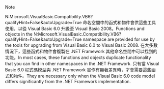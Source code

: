 > [!NOTE]
>  <span data-ttu-id="4f7c3-101">N:Microsoft.VisualBasic.Compatibility.VB6?qualifyHint=False&autoUpgrade=True 命名空間中的函式和物件會供這些工具使用，以從 Visual Basic 6.0 升級至 Visual Basic 2008。</span><span class="sxs-lookup"><span data-stu-id="4f7c3-101">Functions and objects in the N:Microsoft.VisualBasic.Compatibility.VB6?qualifyHint=False&autoUpgrade=True namespace are provided for use by the tools for upgrading from Visual Basic 6.0 to Visual Basic 2008.</span></span> <span data-ttu-id="4f7c3-102">在大多數情況下，這些函式和物件會複製在 .NET Framework 其他命名空間中可以找到的功能。</span><span class="sxs-lookup"><span data-stu-id="4f7c3-102">In most cases, these functions and objects duplicate functionality that you can find in other namespaces in the .NET Framework.</span></span> <span data-ttu-id="4f7c3-103">只有當 Visual Basic 6.0 程式碼模型與 .NET Framework 實作有顯著差異時，才會需要這些函式和物件。</span><span class="sxs-lookup"><span data-stu-id="4f7c3-103">They are necessary only when the Visual Basic 6.0 code model differs significantly from the .NET Framework implementation.</span></span>